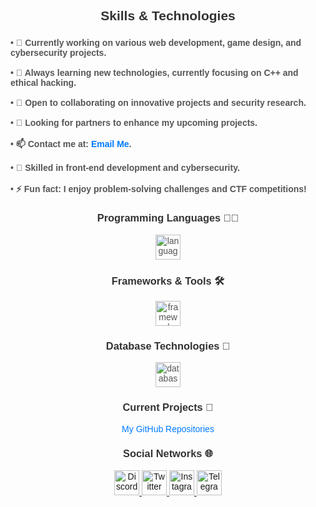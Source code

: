 <h2 align="center" style="font-family: Arial, sans-serif; color: #333;">Skills & Technologies</h2>

###

<div style="font-family: Arial, sans-serif; color: #555;">
  <h4 align="left">• 🔭 Currently working on various web development, game design, and cybersecurity projects.<br><br>
  • 🌱 Always learning new technologies, currently focusing on C++ and ethical hacking.<br><br>
  • 👯 Open to collaborating on innovative projects and security research.<br><br>
  • 🤝 Looking for partners to enhance my upcoming projects.<br><br>
  • 📫 Contact me at: <a href="mailto:xffdev1337@gmail.com" style="color: #007bff; text-decoration: none;">Email Me</a>.<br><br>
  • 📄 Skilled in front-end development and cybersecurity.<br><br>
  • ⚡ Fun fact: I enjoy problem-solving challenges and CTF competitions!</h4>
</div>

<div align="center" style="font-family: Arial, sans-serif; color: #555;">

  <h3 style="color: #333;">Programming Languages 👨‍💻</h3>
  
  <div>
    <img src="https://skillicons.dev/icons?i=html,css,js,python,cpp" height="40" alt="languages logos" />
  </div>

  <h3 style="color: #333;">Frameworks & Tools 🛠️</h3>

  <div>
    <img src="https://skillicons.dev/icons?i=react,git,docker" height="40" alt="frameworks and tools logos" />
  </div>

  <h3 style="color: #333;">Database Technologies 💾</h3>

  <div>
    <img src="https://skillicons.dev/icons?i=mongodb,mysql" height="40" alt="database logos" />
  </div>

  <h3 style="color: #333;">Current Projects 🚀</h3>
  
  <div>
    <a href="https://github.com/ryuji4real?tab=repositories" style="color: #007bff; text-decoration: none;">My GitHub Repositories</a>
  </div>

  <h3 style="color: #333;">Social Networks 🌐</h3>
  
  <div>
    <a href="https://discordlookup.com/user/187986767696101385">
      <img src="https://github.com/ryuji4real/ryuji4real/blob/main/assets/images/network/Discord.png" height="40" alt="Discord" />
    </a>
    <a href="https://twitter.com/belikeryuji">
      <img src="https://github.com/ryuji4real/ryuji4real/blob/main/assets/images/network/Twitter.png" height="40" alt="Twitter" />
    </a>
        <a href="https://www.instagram.com/swatteur/">
      <img src="https://github.com/ryuji4real/ryuji4real/blob/main/assets/images/network/Instagram.png" height="40" alt="Instagram" />
    </a>
    <a href="https://github.com/ryuji4real">
      <img src="https://github.com/ryuji4real/ryuji4real/blob/main/assets/images/network/Telegram.png" height="40" alt="Telegram" />
    </a>
  </div>

</div>

